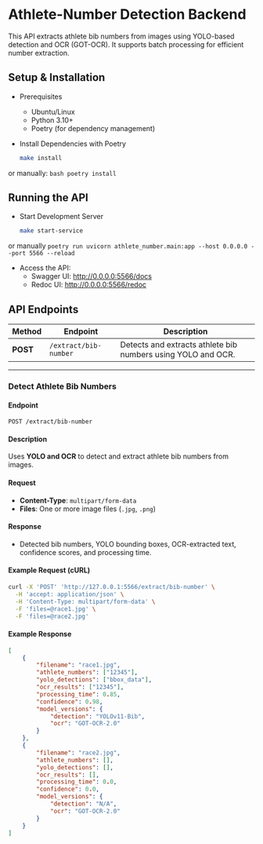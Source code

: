 # Athlete-Number Detection Backend

This API extracts athlete bib numbers from images using YOLO-based detection and OCR (GOT-OCR). It supports batch processing for efficient number extraction.


## Setup & Installation
- Prerequisites
   - Ubuntu/Linux
   - Python 3.10+
   - Poetry (for dependency management)

- Install Dependencies with Poetry

    ```bash
    make install
    ```
or manually:
    ```bash
    poetry install
    ```

## Running the API
- Start Development Server
    ```bash
    make start-service
    ```
or manually
    ```
    poetry run uvicorn athlete_number.main:app --host 0.0.0.0 --port 5566 --reload
    ```

- Access the API:
   - Swagger UI: http://0.0.0.0:5566/docs
   - Redoc UI: http://0.0.0.0:5566/redoc



## API Endpoints

| Method | Endpoint                | Description |
|--------|-------------------------|-------------|
| **POST** | `/extract/bib-number`  | Detects and extracts athlete bib numbers using YOLO and OCR. |

---

### **Detect Athlete Bib Numbers**
#### **Endpoint**
```
POST /extract/bib-number
```
#### **Description**
Uses **YOLO and OCR** to detect and extract athlete bib numbers from images.

#### **Request**
- **Content-Type**: `multipart/form-data`
- **Files**: One or more image files (`.jpg`, `.png`)

#### **Response**
- Detected bib numbers, YOLO bounding boxes, OCR-extracted text, confidence scores, and processing time.

#### **Example Request (cURL)**
```bash
curl -X 'POST' 'http://127.0.0.1:5566/extract/bib-number' \
  -H 'accept: application/json' \
  -H 'Content-Type: multipart/form-data' \
  -F 'files=@race1.jpg' \
  -F 'files=@race2.jpg'
```

#### **Example Response**
```json
[
    {
        "filename": "race1.jpg",
        "athlete_numbers": ["12345"],
        "yolo_detections": ["bbox_data"],
        "ocr_results": ["12345"],
        "processing_time": 0.85,
        "confidence": 0.98,
        "model_versions": {
            "detection": "YOLOv11-Bib",
            "ocr": "GOT-OCR-2.0"
        }
    },
    {
        "filename": "race2.jpg",
        "athlete_numbers": [],
        "yolo_detections": [],
        "ocr_results": [],
        "processing_time": 0.0,
        "confidence": 0.0,
        "model_versions": {
            "detection": "N/A",
            "ocr": "GOT-OCR-2.0"
        }
    }
]
```
